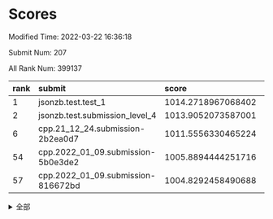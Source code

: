 # Scores

Modified Time: 2022-03-22 16:36:18

Submit Num: 207

All Rank Num: 399137

| rank |               submit               |       score        |       sigma        | pk_num |
| :--- | :--------------------------------- | :----------------- | :----------------- | :----- |
| 1    | jsonzb.test.test_1                 | 1014.2718967068402 | 0.8493191081180999 | 7711   |
| 2    | jsonzb.test.submission_level_4     | 1013.9052073587001 | 0.8269029734305805 | 7710   |
| 6    | cpp.21_12_24.submission-2b2ea0d7   | 1011.5556330465224 | 0.8149226748071311 | 7713   |
| 54   | cpp.2022_01_09.submission-5b0e3de2 | 1005.8894444251716 | 0.7217657019555173 | 7713   |
| 57   | cpp.2022_01_09.submission-816672bd | 1004.8292458490688 | 0.722184601730567  | 7714   |


<details>
<summary>全部</summary>

| rank |                 submit                 |       score        |       sigma        | pk_num |
| :--- | :------------------------------------- | :----------------- | :----------------- | :----- |
| 1    | jsonzb.test.test_1                     | 1014.2718967068402 | 0.8493191081180999 | 7711   |
| 2    | jsonzb.test.submission_level_4         | 1013.9052073587001 | 0.8269029734305805 | 7710   |
| 3    | gobigger.level_3.submission_level_3_24 | 1012.3642895842212 | 0.7500789861743994 | 7717   |
| 4    | gobigger.level_3.submission_level_3_44 | 1012.3221138469196 | 0.7917398807302817 | 7714   |
| 5    | gobigger.level_3.submission_level_3_40 | 1011.6127517031301 | 0.772647404997054  | 7709   |
| 6    | cpp.21_12_24.submission-2b2ea0d7       | 1011.5556330465224 | 0.8149226748071311 | 7713   |
| 7    | gobigger.level_3.submission_level_3_37 | 1011.3725992029031 | 0.7886065560797724 | 7711   |
| 8    | gobigger.level_3.submission_level_3_43 | 1011.1448467022433 | 0.7684173428310714 | 7714   |
| 9    | gobigger.level_3.submission_level_3_3  | 1010.8867808516065 | 0.7590797555503741 | 7718   |
| 10   | gobigger.level_3.submission_level_3_36 | 1010.858567938072  | 0.7416750461598038 | 7708   |
| 11   | gobigger.level_3.submission_level_3_5  | 1010.8343193419382 | 0.7508684443139065 | 7714   |
| 12   | gobigger.level_3.submission_level_3_33 | 1010.7293063819066 | 0.7686090418462864 | 7713   |
| 13   | gobigger.level_3.submission_level_3_10 | 1010.6699978375109 | 0.7730584599900733 | 7709   |
| 14   | gobigger.level_3.submission_level_3_18 | 1010.6288516103758 | 0.7443471624390411 | 7709   |
| 15   | gobigger.level_3.submission_level_3_39 | 1010.6268129669188 | 0.7830633711524235 | 7715   |
| 16   | gobigger.level_3.submission_level_3_46 | 1010.5745616693755 | 0.7684257865190185 | 7711   |
| 17   | gobigger.level_3.submission_level_3_21 | 1010.5547552618862 | 0.7842612831667258 | 7712   |
| 18   | gobigger.level_3.submission_level_3_30 | 1010.5346805341436 | 0.7802788592273027 | 7713   |
| 19   | gobigger.level_3.submission_level_3_20 | 1010.3555552823603 | 0.7470849837728833 | 7716   |
| 20   | gobigger.level_3.submission_level_3_23 | 1010.322953483151  | 0.7551068674074591 | 7714   |
| 21   | gobigger.level_3.submission_level_3_22 | 1010.1839457875152 | 0.7863505287229197 | 7717   |
| 22   | gobigger.level_3.submission_level_3_31 | 1010.171161820552  | 0.7550292679431909 | 7713   |
| 23   | gobigger.level_3.submission_level_3_6  | 1010.1318482862191 | 0.776266761139066  | 7715   |
| 24   | gobigger.level_3.submission_level_3_1  | 1010.1224127051947 | 0.7667230513750823 | 7710   |
| 25   | gobigger.level_3.submission_level_3_4  | 1010.0777097364846 | 0.7383127305997431 | 7711   |
| 26   | gobigger.level_3.submission_level_3_41 | 1010.0328501395574 | 0.7508440504285885 | 7710   |
| 27   | gobigger.level_3.submission_level_3_42 | 1010.0112072467311 | 0.7672756165647109 | 7713   |
| 28   | gobigger.level_3.submission_level_3_0  | 1009.8873243932813 | 0.7375918265978665 | 7707   |
| 29   | gobigger.level_3.submission_level_3_26 | 1009.8410300150991 | 0.744942949160249  | 7711   |
| 30   | gobigger.level_3.submission_level_3_17 | 1009.8382136067422 | 0.7465195179931752 | 7714   |
| 31   | gobigger.level_3.submission_level_3_13 | 1009.7918375335593 | 0.7624535046461702 | 7713   |
| 32   | gobigger.level_3.submission_level_3_12 | 1009.7627893276483 | 0.742917976106201  | 7710   |
| 33   | gobigger.level_3.submission_level_3_48 | 1009.7501541000516 | 0.7400140435093543 | 7711   |
| 34   | gobigger.level_3.submission_level_3_2  | 1009.7408918124574 | 0.7535679159952179 | 7714   |
| 35   | gobigger.level_3.submission_level_3_35 | 1009.7255276181107 | 0.7597446085710032 | 7717   |
| 36   | gobigger.level_3.submission_level_3_9  | 1009.6315635761714 | 0.7362779075632717 | 7711   |
| 37   | gobigger.level_3.submission_level_3_27 | 1009.6266752641701 | 0.7341647855953127 | 7713   |
| 38   | gobigger.level_3.submission_level_3_7  | 1009.6017830688683 | 0.749810790910078  | 7713   |
| 39   | gobigger.level_3.submission_level_3_19 | 1009.5923592781165 | 0.7735059948211441 | 7709   |
| 40   | gobigger.level_3.submission_level_3_15 | 1009.5881380736715 | 0.7397170972143806 | 7713   |
| 41   | gobigger.level_3.submission_level_3_29 | 1009.5797158136368 | 0.7552208887255079 | 7712   |
| 42   | gobigger.level_3.submission_level_3_32 | 1009.5416042490102 | 0.7548190929860732 | 7715   |
| 43   | gobigger.level_3.submission_level_3_34 | 1009.5264989156881 | 0.7686534404330104 | 7718   |
| 44   | gobigger.level_3.submission_level_3_47 | 1009.4750995511384 | 0.7489639952003452 | 7716   |
| 45   | gobigger.level_3.submission_level_3_28 | 1009.3245455733656 | 0.7615280890544938 | 7713   |
| 46   | gobigger.level_3.submission_level_3_49 | 1009.2769311394585 | 0.7410222347773409 | 7714   |
| 47   | gobigger.level_3.submission_level_3_25 | 1009.1014521185193 | 0.7459110538514874 | 7712   |
| 48   | gobigger.level_3.submission_level_3_16 | 1008.9975558095222 | 0.7278908457154598 | 7713   |
| 49   | gobigger.level_3.submission_level_3_45 | 1008.9812099929184 | 0.7407371836627875 | 7711   |
| 50   | gobigger.level_3.submission_level_3_11 | 1008.8936086496471 | 0.7372439860988602 | 7713   |
| 51   | gobigger.level_3.submission_level_3_38 | 1008.6955914432173 | 0.7354163402093441 | 7710   |
| 52   | gobigger.level_3.submission_level_3_14 | 1008.622543765725  | 0.748321735332377  | 7711   |
| 53   | gobigger.level_3.submission_level_3_8  | 1008.2251404009995 | 0.7556070774965208 | 7710   |
| 54   | cpp.2022_01_09.submission-5b0e3de2     | 1005.8894444251716 | 0.7217657019555173 | 7713   |
| 55   | gobigger.level_1.submission_level_1_16 | 1005.3030511113182 | 0.7382264088782237 | 7715   |
| 56   | gobigger.level_1.submission_level_1_9  | 1005.1642797336094 | 0.7185372437805225 | 7711   |
| 57   | cpp.2022_01_09.submission-816672bd     | 1004.8292458490688 | 0.722184601730567  | 7714   |
| 58   | gobigger.level_1.submission_level_1_24 | 1004.7690482432654 | 0.7375583665469442 | 7712   |
| 59   | gobigger.level_1.submission_level_1_30 | 1004.7092351328768 | 0.7172797609072635 | 7711   |
| 60   | gobigger.level_1.submission_level_1_7  | 1004.5263846724553 | 0.7156919395445787 | 7712   |
| 61   | gobigger.level_1.submission_level_1_22 | 1004.4437897058068 | 0.7230068006447294 | 7713   |
| 62   | gobigger.level_1.submission_level_1_28 | 1004.3876248615522 | 0.7328233825941485 | 7709   |
| 63   | gobigger.level_1.submission_level_1_35 | 1004.253500278995  | 0.724457760343753  | 7713   |
| 64   | gobigger.level_1.submission_level_1_36 | 1004.0789735169102 | 0.7089923479709164 | 7716   |
| 65   | gobigger.level_1.submission_level_1_48 | 1004.0288329398352 | 0.7285475801943861 | 7711   |
| 66   | gobigger.level_1.submission_level_1_49 | 1003.9669866577593 | 0.71981996138913   | 7712   |
| 67   | gobigger.level_1.submission_level_1_41 | 1003.888538030605  | 0.7153677173626495 | 7710   |
| 68   | gobigger.level_1.submission_level_1_21 | 1003.8306191318228 | 0.7152950720740582 | 7709   |
| 69   | gobigger.level_1.submission_level_1_15 | 1003.7586279072873 | 0.7127572085691813 | 7717   |
| 70   | gobigger.level_1.submission_level_1_4  | 1003.709794397489  | 0.7242889192922672 | 7711   |
| 71   | gobigger.level_1.submission_level_1_17 | 1003.6525158015673 | 0.7140051655552315 | 7714   |
| 72   | gobigger.level_1.submission_level_1_11 | 1003.6322469251306 | 0.7199724494997926 | 7705   |
| 73   | gobigger.level_1.submission_level_1_29 | 1003.608259496067  | 0.7187734451308092 | 7714   |
| 74   | gobigger.level_1.submission_level_1_37 | 1003.5614105619676 | 0.716258027868442  | 7713   |
| 75   | gobigger.level_1.submission_level_1_23 | 1003.5580320667787 | 0.7022236043525112 | 7712   |
| 76   | gobigger.level_1.submission_level_1_8  | 1003.4699939023452 | 0.704159899131442  | 7713   |
| 77   | gobigger.level_1.submission_level_1_1  | 1003.4573717385189 | 0.712172548825539  | 7715   |
| 78   | gobigger.level_1.submission_level_1_43 | 1003.4573211212672 | 0.7124003045235222 | 7713   |
| 79   | gobigger.level_1.submission_level_1_26 | 1003.4147581906302 | 0.7326208897388573 | 7714   |
| 80   | gobigger.level_1.submission_level_1_38 | 1003.4111486780068 | 0.718809982170391  | 7717   |
| 81   | gobigger.level_1.submission_level_1_20 | 1003.3989196256973 | 0.7157647050431981 | 7711   |
| 82   | gobigger.level_1.submission_level_1_12 | 1003.0839755635623 | 0.7084142200078796 | 7710   |
| 83   | gobigger.level_1.submission_level_1_14 | 1003.0505240859092 | 0.7143150479398486 | 7718   |
| 84   | gobigger.level_1.submission_level_1_46 | 1002.9277331303633 | 0.7143526652883131 | 7717   |
| 85   | gobigger.level_1.submission_level_1_44 | 1002.9076351987375 | 0.7104610178904989 | 7713   |
| 86   | gobigger.level_1.submission_level_1_3  | 1002.9049096286809 | 0.7196574970318399 | 7714   |
| 87   | gobigger.level_1.submission_level_1_19 | 1002.8733998587196 | 0.7281772942750475 | 7715   |
| 88   | gobigger.level_1.submission_level_1_25 | 1002.7524831242164 | 0.7123951006008901 | 7712   |
| 89   | gobigger.level_1.submission_level_1_42 | 1002.7201755542131 | 0.7249141075133215 | 7707   |
| 90   | gobigger.level_1.submission_level_1_34 | 1002.7121783756819 | 0.7278549722360569 | 7707   |
| 91   | gobigger.level_1.submission_level_1_13 | 1002.6891327029521 | 0.7319005430676089 | 7718   |
| 92   | gobigger.level_1.submission_level_1_32 | 1002.5979705223469 | 0.704133698345443  | 7715   |
| 93   | gobigger.level_1.submission_level_1_2  | 1002.560405099344  | 0.7151707053352723 | 7714   |
| 94   | gobigger.level_1.submission_level_1_47 | 1002.3960654304699 | 0.7251061135127098 | 7712   |
| 95   | gobigger.level_1.submission_level_1_6  | 1002.3952655412883 | 0.7051600960186143 | 7715   |
| 96   | gobigger.level_1.submission_level_1_10 | 1002.3535858777907 | 0.7160900382113841 | 7709   |
| 97   | gobigger.level_1.submission_level_1_5  | 1002.2370061311747 | 0.705752605995967  | 7709   |
| 98   | gobigger.level_1.submission_level_1_27 | 1002.1625651984825 | 0.7196392683191777 | 7715   |
| 99   | gobigger.level_1.submission_level_1_33 | 1002.0699170709306 | 0.7171453577133606 | 7711   |
| 100  | gobigger.level_1.submission_level_1_31 | 1002.0220326997559 | 0.7181656428187673 | 7712   |
| 101  | gobigger.level_1.submission_level_1_45 | 1002.0092221830156 | 0.7021450713227374 | 7710   |
| 102  | gobigger.level_1.submission_level_1_0  | 1002.003270333269  | 0.7129092360319061 | 7716   |
| 103  | gobigger.level_1.submission_level_1_18 | 1001.9410947152417 | 0.7151363994059713 | 7713   |
| 104  | gobigger.level_1.submission_level_1_40 | 1001.829849863149  | 0.712268892885677  | 7713   |
| 105  | gobigger.level_1.submission_level_1_39 | 1001.6202943557604 | 0.702859023352702  | 7716   |
| 106  | gobigger.random.submission_random_43   | 997.692147125452   | 0.7000460888393322 | 7715   |
| 107  | gobigger.random.submission_random_1    | 997.4653240669618  | 0.7171006527537526 | 7714   |
| 108  | gobigger.random.submission_random_19   | 997.192944878161   | 0.7051322649934884 | 7710   |
| 109  | gobigger.random.submission_random_29   | 997.0015920610499  | 0.7009977998510538 | 7715   |
| 110  | gobigger.random.submission_random_28   | 996.9361819909367  | 0.7012239003369439 | 7714   |
| 111  | gobigger.random.submission_random_45   | 996.879961755588   | 0.7133112050996016 | 7713   |
| 112  | gobigger.random.submission_random_49   | 996.8589994208472  | 0.7004542120668649 | 7711   |
| 113  | gobigger.random.submission_random_47   | 996.6289974796908  | 0.7104106757777313 | 7715   |
| 114  | gobigger.random.submission_random_2    | 996.5598184511898  | 0.703578265045564  | 7712   |
| 115  | gobigger.random.submission_random_3    | 996.5281883761999  | 0.7184444996092079 | 7711   |
| 116  | gobigger.random.submission_random_38   | 996.4133145457805  | 0.7085108061731499 | 7714   |
| 117  | gobigger.random.submission_random_4    | 996.3428206592307  | 0.7120595358934432 | 7717   |
| 118  | gobigger.random.submission_random_32   | 996.3266374189355  | 0.7088233139854849 | 7711   |
| 119  | gobigger.random.submission_random_18   | 996.3265289020284  | 0.7031290939585831 | 7712   |
| 120  | gobigger.random.submission_random_31   | 996.3176707101703  | 0.710816022576366  | 7716   |
| 121  | gobigger.random.submission_random_46   | 996.3140886433126  | 0.7068719241682847 | 7721   |
| 122  | gobigger.random.submission_random_14   | 996.3140610856476  | 0.7117928384826586 | 7712   |
| 123  | gobigger.random.submission_random_44   | 996.2724749000703  | 0.7101178593687238 | 7711   |
| 124  | gobigger.random.submission_random_22   | 996.2136495143087  | 0.7046120345205391 | 7711   |
| 125  | gobigger.random.submission_random_8    | 996.0920983324626  | 0.7059319857581016 | 7713   |
| 126  | gobigger.random.submission_random_34   | 996.0179496369877  | 0.7251595576356012 | 7714   |
| 127  | gobigger.random.submission_random_36   | 995.9830473869478  | 0.7020646028088467 | 7712   |
| 128  | gobigger.random.submission_random_40   | 995.9372022293551  | 0.7207015716008873 | 7716   |
| 129  | gobigger.random.submission_random_16   | 995.9027089380204  | 0.715946296355998  | 7712   |
| 130  | gobigger.random.submission_random_15   | 995.9017237245894  | 0.7054461004363991 | 7713   |
| 131  | gobigger.random.submission_random_10   | 995.8706239296918  | 0.7179013780639385 | 7714   |
| 132  | gobigger.random.submission_random_26   | 995.8238815600109  | 0.7337987801385876 | 7718   |
| 133  | gobigger.random.submission_random_17   | 995.8110189810059  | 0.7148381667790306 | 7710   |
| 134  | gobigger.random.submission_random_5    | 995.8001356651216  | 0.7130175345920334 | 7713   |
| 135  | gobigger.random.submission_random_48   | 995.7796531003873  | 0.717591930607372  | 7718   |
| 136  | gobigger.random.submission_random_41   | 995.7777266902356  | 0.7110056953511809 | 7711   |
| 137  | gobigger.random.submission_random_12   | 995.7377975891145  | 0.706987333162993  | 7716   |
| 138  | gobigger.random.submission_random_21   | 995.7283194122617  | 0.7014140654378571 | 7714   |
| 139  | gobigger.random.submission_random_6    | 995.7188797682288  | 0.728063523984952  | 7713   |
| 140  | gobigger.random.submission_random_7    | 995.574710966947   | 0.7112735662912925 | 7720   |
| 141  | gobigger.random.submission_random_37   | 995.499107492131   | 0.7311019681992909 | 7716   |
| 142  | gobigger.random.submission_random_20   | 995.4892941208981  | 0.696369750286719  | 7711   |
| 143  | gobigger.random.submission_random_42   | 995.4685230976588  | 0.714212269299903  | 7707   |
| 144  | gobigger.random.submission_random_13   | 995.4676815879499  | 0.7067852559426397 | 7714   |
| 145  | gobigger.random.submission_random_27   | 995.3875758381055  | 0.7078572817896142 | 7714   |
| 146  | gobigger.random.submission_random_23   | 995.3855486216218  | 0.7292266234291841 | 7714   |
| 147  | gobigger.random.submission_random_33   | 995.3592344867502  | 0.7163924071914978 | 7711   |
| 148  | gobigger.random.submission_random_30   | 995.2543662574111  | 0.7228518012563405 | 7714   |
| 149  | gobigger.random.submission_random_0    | 995.1747450642756  | 0.7080806233715834 | 7717   |
| 150  | gobigger.random.submission_random_39   | 994.998855139739   | 0.7375302491144515 | 7714   |
| 151  | gobigger.random.submission_random_11   | 994.9769630368679  | 0.7140288145351814 | 7713   |
| 152  | gobigger.random.submission_random_9    | 994.7764420613596  | 0.7123756385717716 | 7712   |
| 153  | gobigger.random.submission_random_24   | 994.7717880895507  | 0.7043425240553384 | 7718   |
| 154  | gobigger.random.submission_random_35   | 994.5406132838689  | 0.719844677521614  | 7713   |
| 155  | gobigger.random.submission_random_25   | 994.38412962723    | 0.7082147529861431 | 7709   |
| 156  | gobigger.level_2.submission_level_2_47 | 993.7932378397159  | 0.7351285723729954 | 7712   |
| 157  | gobigger.level_2.submission_level_2_21 | 993.6780801469059  | 0.7451384896739921 | 7714   |
| 158  | gobigger.level_2.submission_level_2_3  | 993.4166904563679  | 0.7303375959950911 | 7709   |
| 159  | gobigger.level_2.submission_level_2_36 | 993.4068023565524  | 0.7295478072836361 | 7708   |
| 160  | gobigger.level_2.submission_level_2_26 | 993.2125992330606  | 0.7296417250359343 | 7713   |
| 161  | gobigger.level_2.submission_level_2_10 | 993.0624167514611  | 0.7310826983967071 | 7716   |
| 162  | gobigger.level_2.submission_level_2_37 | 993.0282950095739  | 0.734164281039728  | 7711   |
| 163  | gobigger.level_2.submission_level_2_19 | 992.9787984798694  | 0.7321293766824868 | 7710   |
| 164  | gobigger.level_2.submission_level_2_44 | 992.8907255911828  | 0.7451559847649748 | 7711   |
| 165  | gobigger.level_2.submission_level_2_41 | 992.8323915505617  | 0.7243331978092095 | 7716   |
| 166  | gobigger.level_2.submission_level_2_38 | 992.8283393027432  | 0.7365748005532531 | 7716   |
| 167  | gobigger.level_2.submission_level_2_42 | 992.7380600138441  | 0.7441350017843683 | 7711   |
| 168  | gobigger.level_2.submission_level_2_31 | 992.6165935776354  | 0.7474654913132593 | 7711   |
| 169  | gobigger.level_2.submission_level_2_48 | 992.6162221527514  | 0.7309324196941419 | 7717   |
| 170  | gobigger.level_2.submission_level_2_18 | 992.6067166607296  | 0.7539106423857593 | 7714   |
| 171  | gobigger.level_2.submission_level_2_33 | 992.5877672388925  | 0.7463180811718614 | 7711   |
| 172  | gobigger.level_2.submission_level_2_25 | 992.5443590744543  | 0.7414607240376851 | 7711   |
| 173  | gobigger.level_2.submission_level_2_0  | 992.5283995240842  | 0.7523773894403468 | 7710   |
| 174  | gobigger.level_2.submission_level_2_45 | 992.5206591899951  | 0.7366864319698282 | 7714   |
| 175  | gobigger.level_2.submission_level_2_32 | 992.5175151840358  | 0.7447257562590702 | 7715   |
| 176  | gobigger.level_2.submission_level_2_40 | 992.4994984120473  | 0.7401655008396543 | 7712   |
| 177  | gobigger.level_2.submission_level_2_9  | 992.4446721251151  | 0.737562493901588  | 7718   |
| 178  | gobigger.level_2.submission_level_2_1  | 992.4355765802768  | 0.7332284975218971 | 7712   |
| 179  | gobigger.level_2.submission_level_2_8  | 992.420768686348   | 0.7253749368266525 | 7708   |
| 180  | gobigger.level_2.submission_level_2_29 | 992.311404399052   | 0.7453435674290404 | 7712   |
| 181  | gobigger.level_2.submission_level_2_34 | 992.2705123218134  | 0.7408020058836708 | 7712   |
| 182  | gobigger.level_2.submission_level_2_43 | 992.2495302023477  | 0.7566792219162854 | 7713   |
| 183  | gobigger.level_2.submission_level_2_15 | 992.1713296088622  | 0.7361597688985869 | 7712   |
| 184  | gobigger.level_2.submission_level_2_23 | 992.1582270779545  | 0.7460947518569261 | 7710   |
| 185  | gobigger.level_2.submission_level_2_5  | 992.046097714481   | 0.7519219390698679 | 7712   |
| 186  | gobigger.level_2.submission_level_2_24 | 992.0137304027592  | 0.7462712724325486 | 7712   |
| 187  | gobigger.level_2.submission_level_2_7  | 992.0094466293826  | 0.7345265100282103 | 7717   |
| 188  | gobigger.level_2.submission_level_2_22 | 992.0090432089473  | 0.7470904194753416 | 7712   |
| 189  | gobigger.level_2.submission_level_2_30 | 991.8378845721551  | 0.7423892836779348 | 7712   |
| 190  | gobigger.level_2.submission_level_2_17 | 991.7457291445191  | 0.7598373122528725 | 7715   |
| 191  | gobigger.level_2.submission_level_2_4  | 991.6138472951014  | 0.7358233935522972 | 7710   |
| 192  | gobigger.level_2.submission_level_2_14 | 991.5611957867367  | 0.7614139776492794 | 7708   |
| 193  | gobigger.level_2.submission_level_2_39 | 991.556759319174   | 0.7499701857149447 | 7716   |
| 194  | gobigger.level_2.submission_level_2_2  | 991.5376984476158  | 0.7522646587636657 | 7711   |
| 195  | gobigger.level_2.submission_level_2_11 | 991.5308850187473  | 0.7383327524584266 | 7712   |
| 196  | gobigger.level_2.submission_level_2_27 | 991.512928171265   | 0.7361580161817258 | 7715   |
| 197  | gobigger.level_2.submission_level_2_49 | 991.3390544021204  | 0.7415495525884043 | 7709   |
| 198  | gobigger.level_2.submission_level_2_6  | 991.3016041057621  | 0.770826651727778  | 7714   |
| 199  | gobigger.level_2.submission_level_2_13 | 991.0861346897422  | 0.7398566292427741 | 7715   |
| 200  | gobigger.level_2.submission_level_2_16 | 991.0692690071156  | 0.781099376143379  | 7715   |
| 201  | gobigger.level_2.submission_level_2_35 | 991.0476555049296  | 0.7538326922950404 | 7713   |
| 202  | gobigger.level_2.submission_level_2_20 | 990.802171564065   | 0.7742425017814072 | 7710   |
| 203  | gobigger.level_2.submission_level_2_28 | 990.4229931536111  | 0.7678940169644811 | 7714   |
| 204  | gobigger.level_2.submission_level_2_46 | 990.3228363611508  | 0.7599154424132132 | 7714   |
| 205  | gobigger.level_2.submission_level_2_12 | 989.2906448097457  | 0.7665703903009087 | 7707   |
| 206  | gobigger.none.submission_none_1        | 975.9442446855919  | 1.5309021795272424 | 7711   |
| 207  | gobigger.none.submission_none_0        | 975.7118800682671  | 1.4460390485957408 | 7714   |

</details>